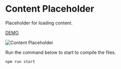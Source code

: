 # Content Placeholder

Placeholder for loading content.

[DEMO](https://gallant-saha-22fd41.netlify.app/)

![Content Placeholder](https://res.cloudinary.com/coffmanjrp-dev/image/upload/v1643313664/coffmanjrp.io/content_placeholder_7c88657c6a.png)

Run the command below to start to compile the files.

```
npm run start
```
